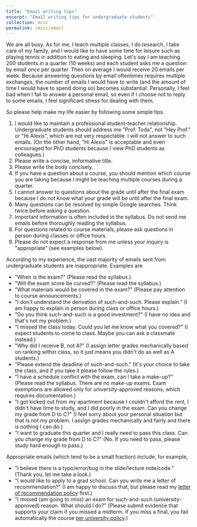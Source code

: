 ```yaml
---
title: "Email writing tips"
excerpt: "Email writing tips for undergraduate students"
collection: misc
permalink: /misc/email
---
```


We are all busy. As for me, I teach multiple classes, I do research, I take care of my family, and I would like to have some time for leisure such as playing tennis in addition to eating and sleeping. Let's say I am teaching 200 students in a quarter (10 weeks) and each student asks me a question by email *once* per quarter. Then on average I would receive 20 emails per week. Because answering questions by email oftentimes requires multiple exchanges, the number of emails I would have to write (and the amount of time I would have to spend doing so) becomes substantial. Personally, I feel bad when I fail to answer a personal email, so even if I choose not to reply to some emails, I feel significant stress for dealing with them.

So please help make my life easier by following some simple tips.
1. I would like to maintain a professional student-teacher relationship. Undergraduate students should address me "Prof. Toda", not "Hey Prof." or "Hi Alexis", which are not very respectable. I will not answer to such emails. (On the other hand, "Hi Alexis" is acceptable and even encouraged for PhD students because I view PhD students as colleagues.)
2. Please write a concise, imformative title.
3. Please write the body concisely.
4. If you have a question about a course, you should mention which course you are taking because I might be teaching multiple courses during a quarter.
5. I cannot answer to questions about the grade until after the final exam because I do not know what your grade will be until after the final exam.
6. Many questions can be resolved by simple Google searches. Think twice before asking a question.
7. Important information is often included in the syllabus. Do not send me emails before thoroughly reading the syllabus.
8. For questions related to course materials, please ask questions in person during classes or office hours.
9. Please do not expect a response from me unless your inquiry is "appropriate" (see examples below).

According to my experience, the vast majority of emails sent from undergraduate students are inappropriate. Examples are
- "When is the exam?" (Please read the syllabus.)
- "Will the exam score be curved?" (Please read the syllabus.)
- "What materials would be covered in the exam?" (Please pay attention to course announcements.)
- "I don't understand the derivation of such-and-such. Please explain." (I am happy to explain in person during class or office hours.)
- "Do you think such-and-such is a good investment?" (I have no idea and that's not my problem.)
- "I missed the class today. Could you let me know what you covered?" (I expect students to come to class. Maybe you can ask a classmate instead.)
- "Why did I receive B, not A?" (I assign letter grades mechanically based on ranking within class, so it just means you didn't do as well as A students.)
- "Please extend the deadline of such-and-such." (It's your choice to take the class, and if you take it please follow the rules.)
- "I have a schedule conflict with the exam, can I take a make-up?" (Please read the syllabus. There are no make-up exams. Exam exemptions are allowed only for university-approved reasons, which requires documentation.)
- "I got kicked out from my apartment because I couldn't afford the rent, I didn't have time to study, and I did poorly in the exam. Can you change my grade from D to C?" (I feel sorry about your personal situation but that is not my problem. I assign grades mechanically and fairly and there is nothing I can do.)
- "I want to graduate this quarter and I really need to pass this class. Can you change my grade from D to C?" (No. If you need to pass, please study hard enough to pass.)

Appropriate emails (which tend to be a small fraction) include, for example,
- "I believe there is a typo/error/bug in the slide/lecture note/code." (Thank you, let me take a look.)
- "I would like to apply to a grad school. Can you write me a letter of recommendation?" (I am happy to discuss that, but please read my [letter of recommendation policy](https://alexisakira.github.io/misc/letter-of-recommendation) first.)
- "I missed (am going to miss) an exam for such-and-such (university-approved) reason. What should I do?" (Please submit evidence that supports your claim if you missed a midterm. If you miss a final, you fail automatically the course [per university policy](https://senate.ucsd.edu/operating-procedures/educational-policies/courses/epc-policies-on-courses/policy-exams-including-midterms-final-exams-and-religious-accommodations-for-exams/).)
